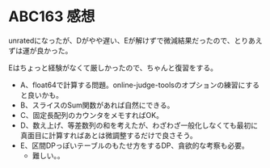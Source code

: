 # ABC163 感想

unratedになったが、Dがやや遅い、Eが解けずで微減結果だったので、とりあえずは運が良かった。

Eはちょっと経験がなくて厳しかったので、ちゃんと復習をする。

- A、float64で計算する問題。online-judge-toolsのオプションの練習にすると良いかも。
- B、スライスのSum関数があれば自然にできる。
- C、固定長配列のカウンタをメモすればOK。
- D、数え上げ、等差数列の和を考えたが、わざわざ一般化しなくても最初に真面目に計算すればあとは微調整するだけで良さそう。
- E、区間DPっぽいテーブルのもたせ方をするDP、貪欲的な考察も必要。
  - 難しい。。

